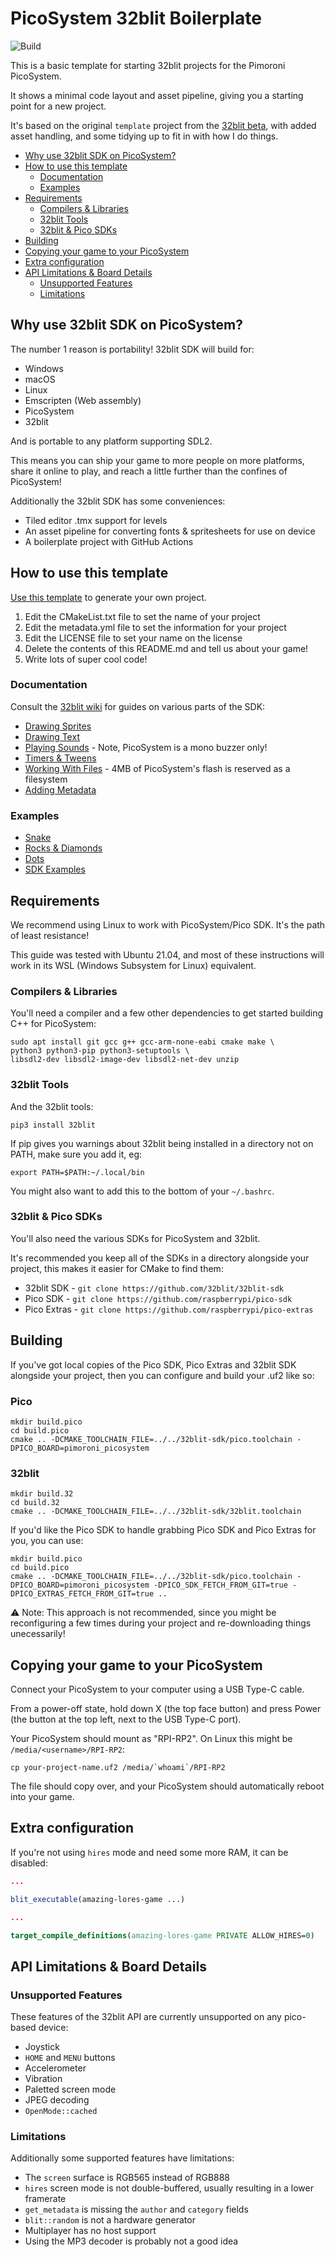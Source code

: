 # PicoSystem 32blit Boilerplate <!-- omit in toc -->

![Build](https://github.com/32blit/32blit-boilerplate/workflows/Build/badge.svg)

This is a basic template for starting 32blit projects for the Pimoroni PicoSystem.

It shows a minimal code layout and asset pipeline, giving you a starting point
for a new project.

It's based on the original `template` project from the 
[32blit beta](https://github.com/pimoroni/32blit-beta), with added asset
handling, and some tidying up to fit in with how I do things.

- [Why use 32blit SDK on PicoSystem?](#why-use-32blit-sdk-on-picosystem)
- [How to use this template](#how-to-use-this-template)
  - [Documentation](#documentation)
  - [Examples](#examples)
- [Requirements](#requirements)
  - [Compilers & Libraries](#compilers--libraries)
  - [32blit Tools](#32blit-tools)
  - [32blit & Pico SDKs](#32blit--pico-sdks)
- [Building](#building)
- [Copying your game to your PicoSystem](#copying-your-game-to-your-picosystem)
- [Extra configuration](#extra-configuration)
- [API Limitations & Board Details](#api-limitations--board-details)
  - [Unsupported Features](#unsupported-features)
  - [Limitations](#limitations)

## Why use 32blit SDK on PicoSystem?

The number 1 reason is portability! 32blit SDK will build for:

* Windows
* macOS
* Linux
* Emscripten (Web assembly)
* PicoSystem
* 32blit

And is portable to any platform supporting SDL2.

This means you can ship your game to more people on more platforms, share it online to play, and reach a little further than the confines of PicoSystem!

Additionally the 32blit SDK has some conveniences:

* Tiled editor .tmx support for levels
* An asset pipeline for converting fonts & spritesheets for use on device
* A boilerplate project with GitHub Actions

## How to use this template

[Use this template](https://github.com/32blit/picosystem-boilerplate/generate) to
generate your own project.

1. Edit the CMakeList.txt file to set the name of your project
2. Edit the metadata.yml file to set the information for your project
3. Edit the LICENSE file to set your name on the license
4. Delete the contents of this README.md and tell us about your game!
5. Write lots of super cool code!

### Documentation

Consult the [32blit wiki](https://github.com/32blit/32blit-sdk/wiki) for guides on various parts of the SDK:

* [Drawing Sprites](https://github.com/32blit/32blit-sdk/wiki/Sprites)
* [Drawing Text](https://github.com/32blit/32blit-sdk/wiki/Text)
* [Playing Sounds](https://github.com/32blit/32blit-sdk/wiki/Audio) - Note, PicoSystem is a mono buzzer only!
* [Timers & Tweens](https://github.com/32blit/32blit-sdk/wiki/Timers-&-Tweens)
* [Working With Files](https://github.com/32blit/32blit-sdk/wiki/File) - 4MB of PicoSystem's flash is reserved as a filesystem
* [Adding Metadata](https://github.com/32blit/32blit-sdk/wiki/Metadata)

### Examples

* [Snake](https://github.com/32blit/snake/)
* [Rocks & Diamonds](https://github.com/32blit/rocks-and-diamonds)
* [Dots](https://github.com/gadgetoid/32blit-dots)
* [SDK Examples](https://github.com/32blit/32blit-sdk/tree/master/examples)

## Requirements

We recommend using Linux to work with PicoSystem/Pico SDK. It's the path of least resistance!

This guide was tested with Ubuntu 21.04, and most of these instructions will work in its WSL
(Windows Subsystem for Linux) equivalent.

### Compilers & Libraries

You'll need a compiler and a few other dependencies to get started building C++ for PicoSystem:

```
sudo apt install git gcc g++ gcc-arm-none-eabi cmake make \
python3 python3-pip python3-setuptools \
libsdl2-dev libsdl2-image-dev libsdl2-net-dev unzip
```

### 32blit Tools

And the 32blit tools:

```
pip3 install 32blit
```

If pip gives you warnings about 32blit being installed in a directory not on PATH, make sure you add it, eg:

```
export PATH=$PATH:~/.local/bin
```

You might also want to add this to the bottom of your `~/.bashrc`.

### 32blit & Pico SDKs

You'll also need the various SDKs for PicoSystem and 32blit.

It's recommended you keep all of the SDKs in a directory alongside your project,
this makes it easier for CMake to find them:

* 32blit SDK - `git clone https://github.com/32blit/32blit-sdk`
* Pico SDK - `git clone https://github.com/raspberrypi/pico-sdk`
* Pico Extras - `git clone https://github.com/raspberrypi/pico-extras`

## Building

If you've got local copies of the Pico SDK, Pico Extras and 32blit SDK alongside your project,
then you can configure and build your .uf2 like so:

### Pico
```
mkdir build.pico
cd build.pico
cmake .. -DCMAKE_TOOLCHAIN_FILE=../../32blit-sdk/pico.toolchain -DPICO_BOARD=pimoroni_picosystem
```

### 32blit
```
mkdir build.32
cd build.32
cmake .. -DCMAKE_TOOLCHAIN_FILE=../../32blit-sdk/32blit.toolchain
```
If you'd like the Pico SDK to handle grabbing Pico SDK and Pico Extras for you, you can use:

```
mkdir build.pico
cd build.pico
cmake .. -DCMAKE_TOOLCHAIN_FILE=../../32blit-sdk/pico.toolchain -DPICO_BOARD=pimoroni_picosystem -DPICO_SDK_FETCH_FROM_GIT=true -DPICO_EXTRAS_FETCH_FROM_GIT=true ..
```

:warning: Note: This approach is not recommended, since you might be reconfiguring a few times during
your project and re-downloading things unecessarily!

## Copying your game to your PicoSystem

Connect your PicoSystem to your computer using a USB Type-C cable.

From a power-off state, hold down X (the top face button) and press Power (the button at the top left, next to the USB Type-C port).

Your PicoSystem should mount as "RPI-RP2". On Linux this might be `/media/<username>/RPI-RP2`:

```
cp your-project-name.uf2 /media/`whoami`/RPI-RP2
```

The file should copy over, and your PicoSystem should automatically reboot into your game.

## Extra configuration

If you're not using `hires` mode and need some more RAM, it can be disabled:
```cmake
...

blit_executable(amazing-lores-game ...)

...

target_compile_definitions(amazing-lores-game PRIVATE ALLOW_HIRES=0)
```

## API Limitations & Board Details

### Unsupported Features

These features of the 32blit API are currently unsupported on any pico-based device:

- Joystick
- `HOME` and `MENU` buttons
- Accelerometer
- Vibration
- Paletted screen mode
- JPEG decoding
- `OpenMode::cached`

### Limitations

Additionally some supported features have limitations:

- The `screen` surface is RGB565 instead of RGB888
- `hires` screen mode is not double-buffered, usually resulting in a lower framerate
- `get_metadata` is missing the `author` and `category` fields
- `blit::random` is not a hardware generator
- Multiplayer has no host support
- Using the MP3 decoder is probably not a good idea
